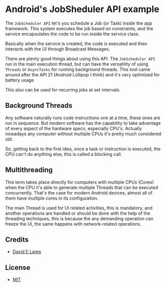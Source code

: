 # Android's JobSheduler API example

The `JobScheduler API` let's you schedule a Job (or Task) inside the app framework. This system executes the job based on constraints, and the service encapsulates the code to be run inside the service class.

Basically when the service is created, the code is executed and then interacts with the UI through Broadcast Messages.

There are plenty good things about using this API. The `JobScheduler API` run in the main execution thread, but can have the versatility of using `Threads` or `AsyncTasks` for running background threads. This tool came around after the API 21 (Android Lollipop I think) and it's very optimized for battery usage

This also can be used for recurring jobs at set intervals.

## Background Threads

Any software naturally runs code instructions one at a time, these ones are run in sequence. But modern software has the capability to take advantage of every aspect of the hardware specs, especially CPU's. Actually nowadays any computer without multiple CPUs it's pretty much considered old.

So, getting back to the first idea, once a task or instruction is executed, the CPU can't do anything else, this is called a blocking call.

## Multithreading

This term takes place directly for computers with multiple CPUs (Cores) when the CPU it's able to generate multiple Threads that can be executed concurrently. That's the case for modern Android devices, almost all of them have multiple cores in its configuration.

The main Thread is used for UI related activities, this is mandatory, and another operations are handled or should be done with the help of the threading techniques, this is because the any demanding operation can freeze the UI, the same happens with network-related operations.

## Credits

 - [David E Lares](https://twitter.com/davidlares3)

## License

 - [MIT](https://opensource.org/licenses/MIT)
